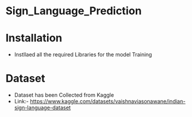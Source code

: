 # Sign_Language_Prediction
# Installation
  - Instllaed all the required Libraries for the model Training
# Dataset
  - Dataset has been Collected from Kaggle
  - Link:- https://www.kaggle.com/datasets/vaishnaviasonawane/indian-sign-language-dataset
